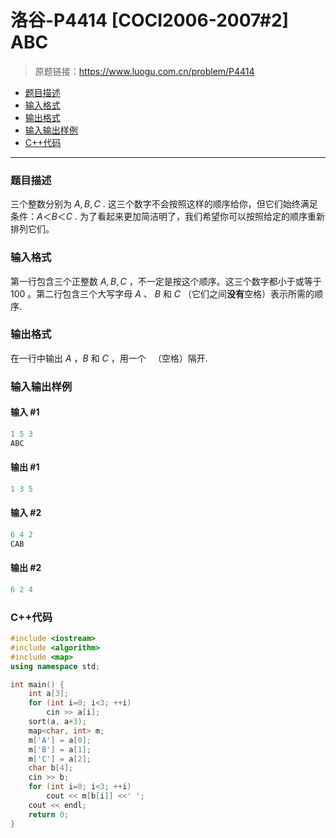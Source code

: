 # 洛谷-P4414 [COCI2006-2007#2] ABC

> 原题链接：https://www.luogu.com.cn/problem/P4414

- [题目描述](#题目描述)
- [输入格式](#输入格式)
- [输出格式](#输出格式)
- [输入输出样例](#输入输出样例)
- [C++代码](#C++代码)

---

### <a name="题目描述">题目描述</a>

三个整数分别为 $A,B,C$ . 这三个数字不会按照这样的顺序给你，但它们始终满足条件：$A＜B＜C$ . 为了看起来更加简洁明了，我们希望你可以按照给定的顺序重新排列它们。

### <a name="输入格式">输入格式</a>

第一行包含三个正整数 $A,B,C$ ，不一定是按这个顺序。这三个数字都小于或等于 $100$ 。第二行包含三个大写字母 $A$ 、 $B$ 和 $C$ （它们之间**没有**空格）表示所需的顺序.

### <a name="输出格式">输出格式</a>

在一行中输出 $A$ ，$B$ 和 $C$ ，用一个 ` `（空格）隔开.

### <a name="输入输出样例">输入输出样例</a>

#### 输入 #1

```c++
1 5 3
ABC
```

#### 输出 #1

```c++
1 3 5
```

#### 输入 #2

```c++
6 4 2
CAB
```

#### 输出 #2

```c++
6 2 4
```

### <a name="C++代码">C++代码</a>

```c++
#include <iostream>
#include <algorithm>
#include <map>
using namespace std;

int main() {
    int a[3];
    for (int i=0; i<3; ++i)
        cin >> a[i];
    sort(a, a+3);
    map<char, int> m;
    m['A'] = a[0];
    m['B'] = a[1];
    m['C'] = a[2];
    char b[4];
    cin >> b;
    for (int i=0; i<3; ++i)
        cout << m[b[i]] <<' ';
    cout << endl;
    return 0;
}
```